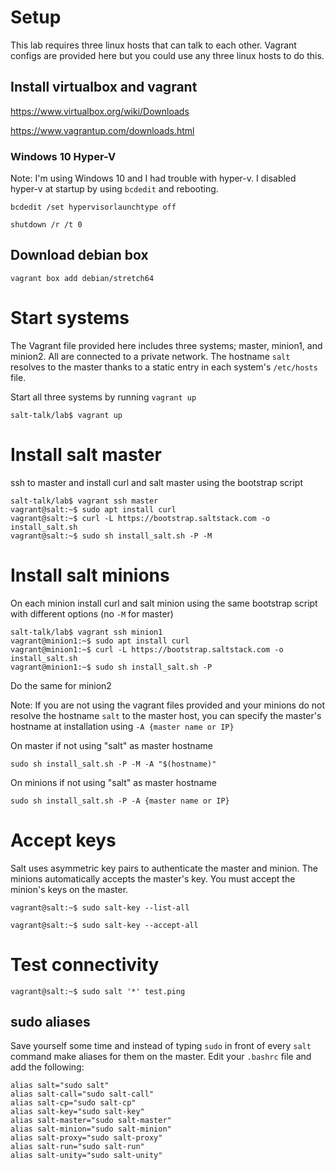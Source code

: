 # Setup

This lab requires three linux hosts that can talk to each other. Vagrant configs are provided here but you could use any three linux hosts to do this.

## Install virtualbox and vagrant

https://www.virtualbox.org/wiki/Downloads

https://www.vagrantup.com/downloads.html

### Windows 10 Hyper-V

Note: I'm using Windows 10 and I had trouble with hyper-v. I disabled hyper-v at startup by using `bcdedit` and rebooting.

```
bcdedit /set hypervisorlaunchtype off

shutdown /r /t 0
```

## Download debian box

```
vagrant box add debian/stretch64
```

# Start systems

The Vagrant file provided here includes three systems; master, minion1, and minion2. All are connected to a private network. The hostname `salt` resolves to the master thanks to a static entry in each system's `/etc/hosts` file.

Start all three systems by running `vagrant up`

```
salt-talk/lab$ vagrant up
```

# Install salt master

ssh to master and install curl and salt master using the bootstrap script

```
salt-talk/lab$ vagrant ssh master
vagrant@salt:~$ sudo apt install curl
vagrant@salt:~$ curl -L https://bootstrap.saltstack.com -o install_salt.sh
vagrant@salt:~$ sudo sh install_salt.sh -P -M
```

# Install salt minions

On each minion install curl and salt minion using the same bootstrap script with different options (no `-M` for master)

```
salt-talk/lab$ vagrant ssh minion1
vagrant@minion1:~$ sudo apt install curl
vagrant@minion1:~$ curl -L https://bootstrap.saltstack.com -o install_salt.sh
vagrant@minion1:~$ sudo sh install_salt.sh -P
```

Do the same for minion2

Note: If you are not using the vagrant files provided and your minions do not resolve the hostname `salt` to the master host, you can specify the master's hostname at installation using `-A {master name or IP}`

On master if not using "salt" as master hostname
```
sudo sh install_salt.sh -P -M -A "$(hostname)"
```

On minions if not using "salt" as master hostname
```
sudo sh install_salt.sh -P -A {master name or IP}
```

# Accept keys

Salt uses asymmetric key pairs to authenticate the master and minion. The minions automatically accepts the master's key. You must accept the minion's keys on the master.

```
vagrant@salt:~$ sudo salt-key --list-all
```
```
vagrant@salt:~$ sudo salt-key --accept-all
```

# Test connectivity

```
vagrant@salt:~$ sudo salt '*' test.ping
```

## sudo aliases

Save yourself some time and instead of typing `sudo` in front of every `salt` command make aliases for them on the master. Edit your `.bashrc` file and add the following:

```
alias salt="sudo salt"
alias salt-call="sudo salt-call"
alias salt-cp="sudo salt-cp"
alias salt-key="sudo salt-key"
alias salt-master="sudo salt-master"
alias salt-minion="sudo salt-minion"
alias salt-proxy="sudo salt-proxy"
alias salt-run="sudo salt-run"
alias salt-unity="sudo salt-unity"
```